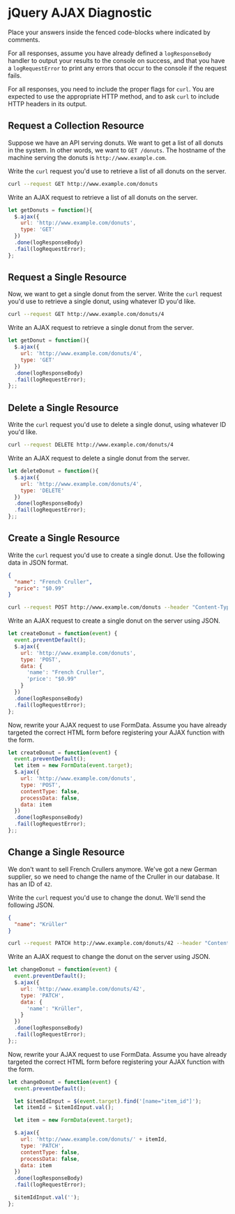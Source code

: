 # jQuery AJAX Diagnostic

Place your answers inside the fenced code-blocks where indicated by comments.

For all responses,  assume you have already defined a `logResponseBody` handler
to output your results to the console on success, and that you have a
`logRequestError` to print any errors that occur to the console if the request
fails.

For all responses, you need to include the proper flags for `curl`. You are
expected to use the appropriate HTTP method, and to ask `curl` to include HTTP
headers in its output.

## Request a Collection Resource

Suppose we have an API serving donuts. We want to get a list of all donuts in
the system. In other words, we want to `GET /donuts`. The hostname of the
machine serving the donuts is `http://www.example.com`.

Write the `curl` request you'd use to retrieve a list of all donuts on the
server.

```sh
curl --request GET http://www.example.com/donuts
```

Write an AJAX request to retrieve a list of all donuts on the server.

```js
let getDonuts = function(){
  $.ajax({
    url: 'http://www.example.com/donuts',
    type: 'GET'
  })
  .done(logResponseBody)
  .fail(logRequestError);
};
```

## Request a Single Resource

Now, we want to get a single donut from the server. Write the `curl` request
you'd use to retrieve a single donut, using whatever ID you'd like.

```sh
curl --request GET http://www.example.com/donuts/4
```

Write an AJAX request to retrieve a single donut from the server.

```js
let getDonut = function(){
  $.ajax({
    url: 'http://www.example.com/donuts/4',
    type: 'GET'
  })
  .done(logResponseBody)
  .fail(logRequestError);
};;
```

## Delete a Single Resource

Write the `curl` request you'd use to delete a single donut, using whatever ID
you'd like.

```sh
curl --request DELETE http://www.example.com/donuts/4
```

Write an AJAX request to delete a single donut from the server.

```js
let deleteDonut = function(){
  $.ajax({
    url: 'http://www.example.com/donuts/4',
    type: 'DELETE'
  })
  .done(logResponseBody)
  .fail(logRequestError);
};;
```

## Create a Single Resource

Write the `curl` request you'd use to create a single donut. Use the following
data in JSON format.

```json
{
  "name": "French Cruller",
  "price": "$0.99"
}
```

```sh
curl --request POST http://www.example.com/donuts --header "Content-Type: application/json" --data '{ "name": "French Cruller", "price": "$0.99" }'
```

Write an AJAX request to create a single donut on the server using JSON.

```js
let createDonut = function(event) {
  event.preventDefault();
  $.ajax({
    url: 'http://www.example.com/donuts',
    type: 'POST',
    data: {
      'name': "French Cruller",
      'price': "$0.99"
    }
  })
  .done(logResponseBody)
  .fail(logRequestError);
};
```

Now, rewrite your AJAX request to use FormData. Assume you have already targeted
the correct HTML form before registering your AJAX function with the form.

```js
let createDonut = function(event) {
  event.preventDefault();
  let item = new FormData(event.target);
  $.ajax({
    url: 'http://www.example.com/donuts',
    type: 'POST',
    contentType: false,
    processData: false,
    data: item
  })
  .done(logResponseBody)
  .fail(logRequestError);
};;
```

## Change a Single Resource

We don't want to sell French Crullers anymore. We've got a new German supplier,
so we need to change the name of the Cruller in our database. It has an ID of
`42`.

Write the `curl` request you'd use to change the donut. We'll send the following
JSON.

```json
{
  "name": "Krüller"
}
```

```sh
curl --request PATCH http://www.example.com/donuts/42 --header "Content-Type: application/json" --data '{ "name": "Krüller" }'
```

Write an AJAX request to change the donut on the server using JSON.

```js
let changeDonut = function(event) {
  event.preventDefault();
  $.ajax({
    url: 'http://www.example.com/donuts/42',
    type: 'PATCH',
    data: {
      'name': "Krüller",
    }
  })
  .done(logResponseBody)
  .fail(logRequestError);
};;
```

Now, rewrite your AJAX request to use FormData. Assume you have already targeted
the correct HTML form before registering your AJAX function with the form.

```js
let changeDonut = function(event) {
  event.preventDefault();

  let $itemIdInput = $(event.target).find('[name="item_id"]');
  let itemId = $itemIdInput.val();

  let item = new FormData(event.target);

  $.ajax({
    url: 'http://www.example.com/donuts/' + itemId,
    type: 'PATCH',
    contentType: false,
    processData: false,
    data: item
  })
  .done(logResponseBody)
  .fail(logRequestError);

  $itemIdInput.val('');
};
```
